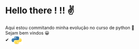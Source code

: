 # Hello there ! ‼ ✌

Aqui estou commitando minha evolução no curso de python 🐍 <br>
Sejam bem vindos 😀
<br>
✔ <img align="center" alt="Rafa-Python" height="30" width="40" src="https://raw.githubusercontent.com/devicons/devicon/master/icons/python/python-original.svg">
